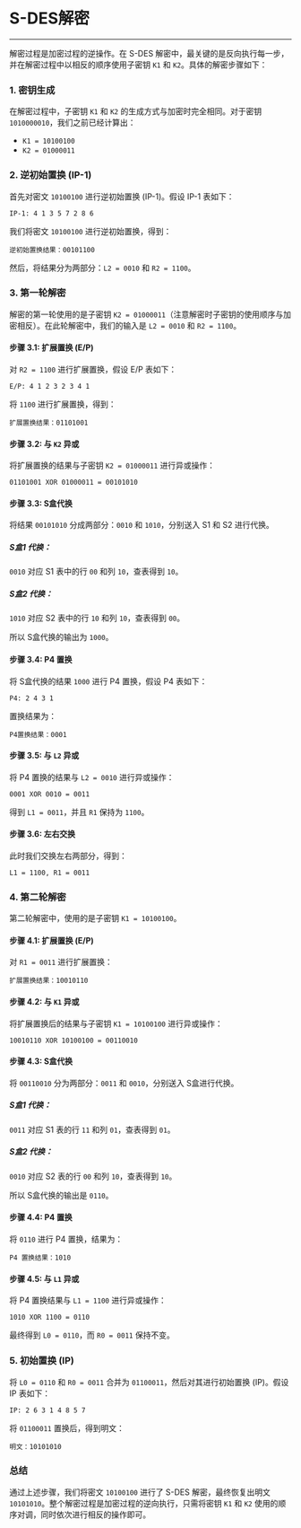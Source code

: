 # S-DES解密

---

解密过程是加密过程的逆操作。在 S-DES 解密中，最关键的是反向执行每一步，并在解密过程中以相反的顺序使用子密钥 `K1` 和 `K2`。具体的解密步骤如下：

### 1. **密钥生成**

在解密过程中，子密钥 `K1` 和 `K2` 的生成方式与加密时完全相同。对于密钥 `1010000010`，我们之前已经计算出：
- `K1 = 10100100`
- `K2 = 01000011`

### 2. **逆初始置换 (IP-1)**

首先对密文 `10100100` 进行逆初始置换 (IP-1)。假设 IP-1 表如下：

```
IP-1: 4 1 3 5 7 2 8 6
```

我们将密文 `10100100` 进行逆初始置换，得到：

```
逆初始置换结果：00101100
```

然后，将结果分为两部分：`L2 = 0010` 和 `R2 = 1100`。

### 3. **第一轮解密**

解密的第一轮使用的是子密钥 `K2 = 01000011`（注意解密时子密钥的使用顺序与加密相反）。在此轮解密中，我们的输入是 `L2 = 0010` 和 `R2 = 1100`。

#### 步骤 3.1: **扩展置换 (E/P)**

对 `R2 = 1100` 进行扩展置换，假设 E/P 表如下：

```
E/P: 4 1 2 3 2 3 4 1
```

将 `1100` 进行扩展置换，得到：

```
扩展置换结果：01101001
```

#### 步骤 3.2: **与 `K2` 异或**

将扩展置换的结果与子密钥 `K2 = 01000011` 进行异或操作：

```
01101001 XOR 01000011 = 00101010
```

#### 步骤 3.3: **S盒代换**

将结果 `00101010` 分成两部分：`0010` 和 `1010`，分别送入 S1 和 S2 进行代换。

##### S盒1 代换：
`0010` 对应 S1 表中的行 `00` 和列 `10`，查表得到 `10`。

##### S盒2 代换：
`1010` 对应 S2 表中的行 `10` 和列 `10`，查表得到 `00`。

所以 S盒代换的输出为 `1000`。

#### 步骤 3.4: **P4 置换**

将 S盒代换的结果 `1000` 进行 P4 置换，假设 P4 表如下：

```
P4: 2 4 3 1
```

置换结果为：

```
P4置换结果：0001
```

#### 步骤 3.5: **与 `L2` 异或**

将 P4 置换的结果与 `L2 = 0010` 进行异或操作：

```
0001 XOR 0010 = 0011
```

得到 `L1 = 0011`，并且 `R1` 保持为 `1100`。

#### 步骤 3.6: **左右交换**

此时我们交换左右两部分，得到：

```
L1 = 1100, R1 = 0011
```

### 4. **第二轮解密**

第二轮解密中，使用的是子密钥 `K1 = 10100100`。

#### 步骤 4.1: **扩展置换 (E/P)**

对 `R1 = 0011` 进行扩展置换：

```
扩展置换结果：10010110
```

#### 步骤 4.2: **与 `K1` 异或**

将扩展置换后的结果与子密钥 `K1 = 10100100` 进行异或操作：

```
10010110 XOR 10100100 = 00110010
```

#### 步骤 4.3: **S盒代换**

将 `00110010` 分为两部分：`0011` 和 `0010`，分别送入 S盒进行代换。

##### S盒1 代换：
`0011` 对应 S1 表的行 `11` 和列 `01`，查表得到 `01`。

##### S盒2 代换：
`0010` 对应 S2 表的行 `00` 和列 `10`，查表得到 `10`。

所以 S盒代换的输出是 `0110`。

#### 步骤 4.4: **P4 置换**

将 `0110` 进行 P4 置换，结果为：

```
P4 置换结果：1010
```

#### 步骤 4.5: **与 `L1` 异或**

将 P4 置换结果与 `L1 = 1100` 进行异或操作：

```
1010 XOR 1100 = 0110
```

最终得到 `L0 = 0110`，而 `R0 = 0011` 保持不变。

### 5. **初始置换 (IP)**

将 `L0 = 0110` 和 `R0 = 0011` 合并为 `01100011`，然后对其进行初始置换 (IP)。假设 IP 表如下：

```
IP: 2 6 3 1 4 8 5 7
```

将 `01100011` 置换后，得到明文：

```
明文：10101010
```

### 总结

通过上述步骤，我们将密文 `10100100` 进行了 S-DES 解密，最终恢复出明文 `10101010`。整个解密过程是加密过程的逆向执行，只需将密钥 `K1` 和 `K2` 使用的顺序对调，同时依次进行相反的操作即可。